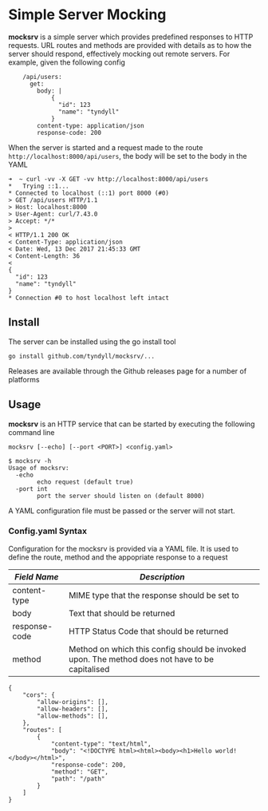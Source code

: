 # Simple Server Mocking
**mocksrv** is a simple server which provides predefined responses to HTTP requests. URL routes and methods are provided with details as to how the server should respond, effectively mocking out remote servers. For example, given the following config

```
    /api/users:
      get:
        body: |
            {
              "id": 123
              "name": "tyndyll"
            }
        content-type: application/json
        response-code: 200
```

When the server is started and a request made to the route `http://localhost:8000/api/users`, the body will be set to the body in the YAML

```
➜  ~ curl -vv -X GET -vv http://localhost:8000/api/users
*   Trying ::1...
* Connected to localhost (::1) port 8000 (#0)
> GET /api/users HTTP/1.1
> Host: localhost:8000
> User-Agent: curl/7.43.0
> Accept: */*
>
< HTTP/1.1 200 OK
< Content-Type: application/json
< Date: Wed, 13 Dec 2017 21:45:33 GMT
< Content-Length: 36
<
{
  "id": 123
  "name": "tyndyll"
}
* Connection #0 to host localhost left intact
```

## Install
The server can be installed using the go install tool
```
go install github.com/tyndyll/mocksrv/...
```

Releases are available through the Github releases page for a number of platforms

## Usage
**mocksrv** is an HTTP service that can be started by executing the following command line
```
mocksrv [--echo] [--port <PORT>] <config.yaml>

$ mocksrv -h
Usage of mocksrv:
  -echo
    	echo request (default true)
  -port int
    	port the server should listen on (default 8000)
```

A YAML configuration file must be passed or the server will not start.


### Config.yaml Syntax
Configuration for the mocksrv is provided via a YAML file. It is used to define the route, method and the appopriate response to a request

| *Field Name* | *Description* |
| ------------ | ------------- |
| content-type | MIME type that the response should be set to |
| body | Text that should be returned |
| response-code | HTTP Status Code that should be returned |
| method | Method on which this config should be invoked upon. The method does not have to be capitalised |

```
{
    "cors": {
        "allow-origins": [],
        "allow-headers": [],
        "allow-methods": [],
    },
    "routes": [
        {
            "content-type": "text/html",
            "body": "<!DOCTYPE html><html><body><h1>Hello world!</body></html>",
            "response-code": 200,
            "method": "GET",
            "path": "/path"
        }
    ]
}
```
